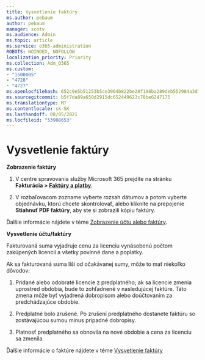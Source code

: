 ```yaml
---
title: Vysvetlenie faktúry
ms.author: pebaum
author: pebaum
manager: scotv
ms.audience: Admin
ms.topic: article
ms.service: o365-administration
ROBOTS: NOINDEX, NOFOLLOW
localization_priority: Priority
ms.collection: Adm_O365
ms.custom:
- "1500005"
- "4728"
- "4727"
ms.openlocfilehash: 652c9e5b51253b5ce3964b822be28f198ba289deb552984a3d124166484fa84d
ms.sourcegitcommit: b5f7da89a650d2915dc652449623c78be6247175
ms.translationtype: MT
ms.contentlocale: sk-SK
ms.lasthandoff: 08/05/2021
ms.locfileid: "53908653"
---
```

# <a name="understand-your-bill"></a>Vysvetlenie faktúry

**Zobrazenie faktúry**

1. V centre spravovania služby Microsoft 365 prejdite na stránku **Fakturácia > [Faktúry a platby](https://go.microsoft.com/fwlink/p/?linkid=848039)**.

2. V rozbaľovacom zozname vyberte rozsah dátumov a potom vyberte objednávku, ktorú chcete skontrolovať, alebo kliknite na prepojenie **Stiahnuť PDF faktúry**, aby ste si zobrazili kópiu faktúry.

Ďalšie informácie nájdete v téme [Zobrazenie účtu alebo faktúry](https://docs.microsoft.com/microsoft-365/commerce/billing-and-payments/view-your-bill-or-invoice).

**Vysvetlenie účtu/faktúry**

Fakturovaná suma vyjadruje cenu za licenciu vynásobenú počtom zakúpených licencií a všetky povinné dane a poplatky.

Ak sa fakturovaná suma líši od očakávanej sumy, môže to mať niekoľko dôvodov:

1. Pridané alebo odobraté licencie z predplatného; ak sa licencie zmenia uprostred obdobia, bude to zohľadnené v nasledujúcej faktúre.  Táto zmena môže byť vyjadrená dobropisom alebo doúčtovaním za predchádzajúce obdobie.

2. Predplatné bolo zrušené.  Po zrušení predplatného dostanete faktúru so zostávajúcou sumou mínus prípadné dobropisy.

3. Platnosť predplatného sa obnovila na nové obdobie a cena za licenciu sa zmenila.  

Ďalšie informácie o faktúre nájdete v téme [Vysvetlenie faktúry](https://support.office.com/article/Understand-your-invoice-for-Office-365-for-business-0724b428-fb59-4962-8c37-6674166d7507)
